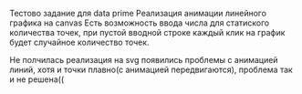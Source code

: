 Тестово задание для data prime 
Реализация анимации линейного графика на canvas
Есть возможность ввода числа для статиского количества точек, 
при  пустой вводной строке каждый клик на график будет случайное количество точек.

Не полчилась реализация на svg появились проблемы с анимацией линий, хотя и точки плавно(с анимацией передвигаются), 
проблема так и не решена((